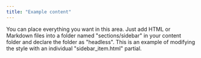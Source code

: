 ```yaml
---
title: "Example content"
---
```

You can place everything you want in this area. Just add HTML or Markdown files into a folder named "sections/sidebar" in your content folder and declare the folder as "headless". This is an example of modifying the style with an individual "sidebar_item.html" partial. 